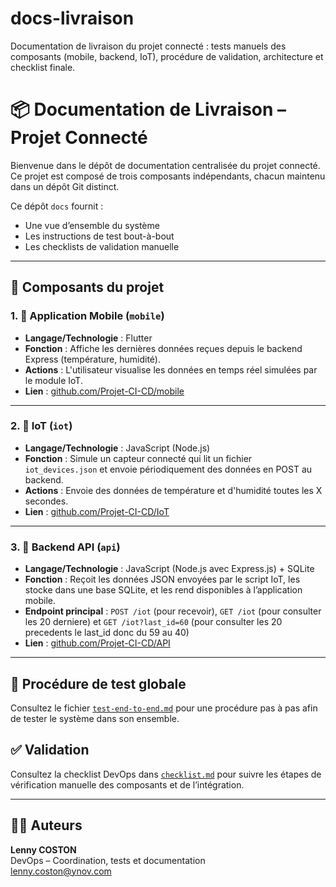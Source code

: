 # docs-livraison
Documentation de livraison du projet connecté : tests manuels des composants (mobile, backend, IoT), procédure de validation, architecture et checklist finale.

# 📦 Documentation de Livraison – Projet Connecté

Bienvenue dans le dépôt de documentation centralisée du projet connecté.  
Ce projet est composé de trois composants indépendants, chacun maintenu dans un dépôt Git distinct.

Ce dépôt `docs` fournit :
- Une vue d’ensemble du système
- Les instructions de test bout-à-bout
- Les checklists de validation manuelle

---

## 🧩 Composants du projet

### 1. 📱 Application Mobile (`mobile`)
- **Langage/Technologie** : Flutter
- **Fonction** : Affiche les dernières données reçues depuis le backend Express (température, humidité).
- **Actions** : L'utilisateur visualise les données en temps réel simulées par le module IoT.
- **Lien** : [github.com/Projet-CI-CD/mobile](https://github.com/Projet-CI-CD/mobile)

---

### 2. 📡 IoT (`iot`)
- **Langage/Technologie** : JavaScript (Node.js)
- **Fonction** : Simule un capteur connecté qui lit un fichier `iot_devices.json` et envoie périodiquement des données en POST au backend.
- **Actions** : Envoie des données de température et d'humidité toutes les X secondes.
- **Lien** : [github.com/Projet-CI-CD/IoT](https://github.com/Projet-CI-CD/IoT)

---

### 3. 🔧 Backend API (`api`)
- **Langage/Technologie** : JavaScript (Node.js avec Express.js) + SQLite
- **Fonction** : Reçoit les données JSON envoyées par le script IoT, les stocke dans une base SQLite, et les rend disponibles à l’application mobile.
- **Endpoint principal** : `POST /iot` (pour recevoir), `GET /iot` (pour consulter les 20 derniere) et `GET /iot?last_id=60` (pour consulter les 20 precedents le last_id donc du 59 au 40)
- **Lien** : [github.com/Projet-CI-CD/API](https://github.com/Projet-CI-CD/API)

---

## 🧪 Procédure de test globale

Consultez le fichier [`test-end-to-end.md`](./test-end-to-end.md) pour une procédure pas à pas afin de tester le système dans son ensemble.

## ✅ Validation

Consultez la checklist DevOps dans [`checklist.md`](./checklist.md) pour suivre les étapes de vérification manuelle des composants et de l’intégration.

---

## 👨‍💻 Auteurs

**Lenny COSTON**  
DevOps – Coordination, tests et documentation  
lenny.coston@ynov.com

